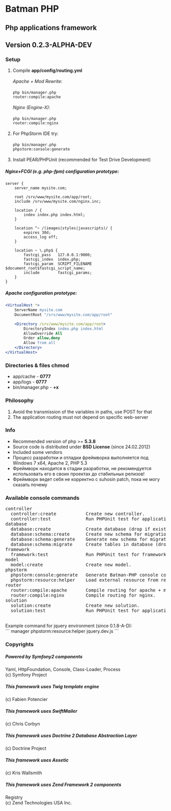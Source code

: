 # Batman PHP

## Php applications framework
## Version 0.2.3-ALPHA-DEV

### Setup
1. Compile <b>app/config/routing.yml</b><br>
<br><i>Apache + Mod Rewrite</i>:<br><br><code>php bin/manager.php router:compile:apache</code><br>
<br><i>Nginx (Engine-X)</i>:<br><br><code>php bin/manager.php router:compile:nginx</code><br><br>
2. For PhpStorm IDE try:<br>
<br><code>php bin/manager.php phpstorm:console:generate</code><br><br>
3. Install PEAR/PHPUnit (recommended for Test Drive Development)

##### Nginx+FCGI (e.g. php-fpm) configuration prototype:
```nginx
server {
    server_name mysite.com;

    root /srv/www/mysite.com/app/root;
    include /srv/www/mysite.com/nginx.inc;

    location / {
        index index.php index.html;
    }

    location ^~ /(images|styles|javascripts)/ {
        expires 30d;
        access_log off;
    }

    location ~ \.php$ {
        fastcgi_pass   127.0.0.1:9000;
        fastcgi_index  index.php;
        fastcgi_param  SCRIPT_FILENAME  $document_root$fastcgi_script_name;
        include        fastcgi_params;
    }
}
```

##### Apache configuration prototype:
```apache
<VirtualHost *>
    ServerName mysite.com
    DocumentRoot "/srv/www/mysite.com/app/root"

    <Directory /srv/www/mysite.com/app/root>
        DirectoryIndex index.php index.html
        AllowOverride All
        Order allow,deny
        Allow from all
    </Directory>
</VirtualHost>
```

### Directories & files chmod
* app/cache - <b>0777</b>
* app/logs - <b>0777</b>
* bin/manager.php - <b>+x</b>

### Philosophy
1. Avoid the transmission of the variables in paths, use POST for that
2. The application routing must not depend on specific web-server

### Info
+ Recommended version of php >= <b>5.3.8</b>
+ Source code is distributed under <b>BSD License</b> (since 24.02.2012)
+ Included some vendors
+ Процесс разработки и отладки фреймворка выполняется под Windows 7 x64, Apache 2, PHP 5.3
+ Фреймворк находится в стадии разработки, не рекомендуется использовать его в своих проектах до стабильных релизов!
+ Фреймворк ведет себя не корректно с suhosin patch, пока не могу сказать почему

### Available console commands
<pre>
controller
  controller:create           Create new controller.
  controller:test             Run PHPUnit test for application controller.
database
  database:create             Create database (drop if exists).
  database:schema:create      Create new schema for migration.
  database:schema:generate    Generate new schema for migration.
  database:schema:migrate     Create tables in database (drop if exists).
framework
  framework:test              Run PHPUnit test for framework element.
model
  model:create                Create new model.
phpstorm
  phpstorm:console:generate   Generate Batman-PHP console commands XML-helper for Idea IDE (PhpStorm).
  phpstorm:resource:helper    Load external resource from resources.yml and save into bin/idehelper folder.
router
  router:compile:apache       Compile routing for apache + mod rewrite.
  router:compile:nginx        Compile routing for nginx.
solution
  solution:create             Create new solution.
  solution:test               Run PHPUnit test for application solution.
</pre>
<br>
Example command for jquery environment (since 0.1.8-A-D):<br>
```
manager phpstorm:resource:helper jquery.dev.js
```

### Copyrights
##### Powered by Symfony2 components
Yaml, HttpFoundation, Console, Class-Loader, Process<br>
(c) Symfony Project 

##### This framework uses Twig template engine
(c) Fabien Potencier

##### This framework uses SwiftMailer
(c) Chris Corbyn

##### This framework uses Doctrine 2 Database Abstraction Layer
(c) Doctrine Project

##### This framework uses Assetic
(c) Kris Wallsmith

##### This framework uses Zend Framework 2 components
Registry<br>
(c) Zend Technologies USA Inc.